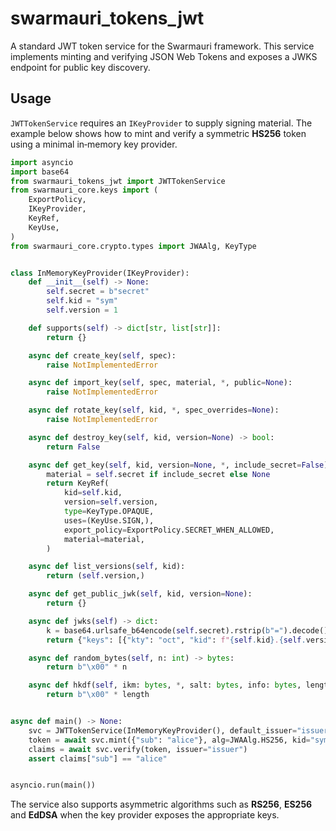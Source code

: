 # swarmauri_tokens_jwt

A standard JWT token service for the Swarmauri framework. This service
implements minting and verifying JSON Web Tokens and exposes a JWKS
endpoint for public key discovery.

## Usage

`JWTTokenService` requires an `IKeyProvider` to supply signing material. The
example below shows how to mint and verify a symmetric **HS256** token using a
minimal in‑memory key provider.

```python
import asyncio
import base64
from swarmauri_tokens_jwt import JWTTokenService
from swarmauri_core.keys import (
    ExportPolicy,
    IKeyProvider,
    KeyRef,
    KeyUse,
)
from swarmauri_core.crypto.types import JWAAlg, KeyType


class InMemoryKeyProvider(IKeyProvider):
    def __init__(self) -> None:
        self.secret = b"secret"
        self.kid = "sym"
        self.version = 1

    def supports(self) -> dict[str, list[str]]:
        return {}

    async def create_key(self, spec):
        raise NotImplementedError

    async def import_key(self, spec, material, *, public=None):
        raise NotImplementedError

    async def rotate_key(self, kid, *, spec_overrides=None):
        raise NotImplementedError

    async def destroy_key(self, kid, version=None) -> bool:
        return False

    async def get_key(self, kid, version=None, *, include_secret=False) -> KeyRef:
        material = self.secret if include_secret else None
        return KeyRef(
            kid=self.kid,
            version=self.version,
            type=KeyType.OPAQUE,
            uses=(KeyUse.SIGN,),
            export_policy=ExportPolicy.SECRET_WHEN_ALLOWED,
            material=material,
        )

    async def list_versions(self, kid):
        return (self.version,)

    async def get_public_jwk(self, kid, version=None):
        return {}

    async def jwks(self) -> dict:
        k = base64.urlsafe_b64encode(self.secret).rstrip(b"=").decode()
        return {"keys": [{"kty": "oct", "kid": f"{self.kid}.{self.version}", "k": k}]}

    async def random_bytes(self, n: int) -> bytes:
        return b"\x00" * n

    async def hkdf(self, ikm: bytes, *, salt: bytes, info: bytes, length: int) -> bytes:
        return b"\x00" * length


async def main() -> None:
    svc = JWTTokenService(InMemoryKeyProvider(), default_issuer="issuer")
    token = await svc.mint({"sub": "alice"}, alg=JWAAlg.HS256, kid="sym")
    claims = await svc.verify(token, issuer="issuer")
    assert claims["sub"] == "alice"


asyncio.run(main())
```

The service also supports asymmetric algorithms such as **RS256**, **ES256** and
**EdDSA** when the key provider exposes the appropriate keys.
